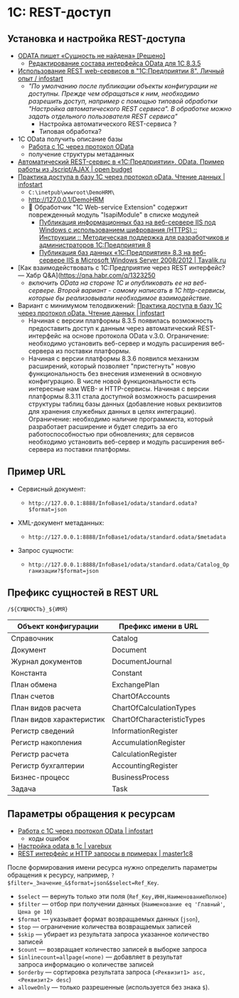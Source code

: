 # 1C: REST-доступ

## Установка и настройка REST-доступа

- [ODATA пишет «Сущность не найдена» \[Решено\]](https://forum.mista.ru/topic.php?id=739566)
	- [Редактирование состава интерфейса OData для 1С 8.3.5](https://infostart.ru/1c/tools/297325/)
- [Использование REST web-сервисов в "1C:Предприятии 8". Личный опыт / infostart](https://infostart.ru/1c/articles/565435/)
	- _"По умолчанию после публикации объекты конфигурации не доступны. Прежде чем обращаться к ним, необходимо разрешить доступ, например с помощью типовой обработки "Настройка автоматического REST сервиса". В обработке можно задать отдельного пользователя REST сервиса"_
		- Настройка автоматического REST-сервиса ?
		- Типовая обработка?
- 1С OData получить описание базы
	- [Работа с 1С через протокол OData](https://infostart.ru/1c/articles/1570140/)
	- получение структуры метаданных
- [Автоматический REST-сервис в «1С:Предприятии». OData. Пример работы из Jscript/AJAX | open budget](https://open-budget.ru/public/305854/)
- [Практика доступа в базу 1С через протокол oData. Чтение данных | infostart](https://infostart.ru/1c/articles/711302/)
	- `C:\inetpub\wwwroot\DemoHRM\`
	- http://127.0.0.1/DemoHRM
	- :rotating_light: Обработчик "1C Web-service Extension" содержит поврежденный модуль "IsapiModule" в списке модулей
		- [Публикация информационных баз на веб-сервере IIS под Windows с использованием шифрования (HTTPS) :: Инструкции :: Методическая поддержка для разработчиков и администраторов 1С:Предприятия 8](https://its.1c.ru/db/metod8dev/content/5977/hdoc)
		- [Публикация баз данных «1С:Предприятия» 8.3 на веб-сервере IIS в Microsoft Windows Server 2008/2012 | Tavalik.ru](https://tavalik.ru/nastrojka-veb-dostupa-k-bd-1spredpriyatie-na-iis/#p7)
- [Как взаимодействовать с 1С:Предприятие через REST интерфейс? — Хабр Q&A](https://qna.habr.com/q/1323250
	- _включить OData на стороне 1С и опубликовать ее на веб-сервере. Второй вариант - самому написать в 1С http-сервисы, которые бы реализовывали необходимое взаимодействие._
- Вариант с минимумом телодвижений: [Практика доступа в базу 1С через протокол oData. Чтение данных | infostart](https://infostart.ru/1c/articles/711302/)
	- Начиная с версии платформы 8.3.5 появилась возможность предоставить доступ к данным через автоматический REST-интерфейс на основе протокола OData v.3.0. Ограничение: необходимо установить веб-сервер и модуль расширения веб-сервера из поставки платформы.
	- Начиная с версии платформы 8.3.6 появился механизм расширений, который позволяет "пристегнуть" новую функциональность без внесения изменений в основную конфигурацию. В числе новой функциональности есть интересные нам WEB- и HTTP-сервисы. Начиная с версии платформы 8.3.11 стала доступной возможность расширения структуры таблиц  базы данных (добавление новых реквизитов для хранения служебных данных в целях интеграции). Ограничение: необходимо наличие программиста, который разработает расширение и будет следить за его работоспособностью при обновлениях; для сервисов необходимо установить веб-сервер и модуль расширения веб-сервера из поставки платформы.

## Пример URL

- Сервисный документ:
	- `http://127.0.0.1:8888/InfoBase1/odata/standard.odata?$format=json`

- XML-документ метаданных:
	- `http://127.0.0.1:8888/InfoBase1/odata/standard.odata/$metadata`

- Запрос сущности:
	- `http://127.0.0.1:8888/InfoBase1/odata/standard.odata/Catalog_Организации?$format=json`

## Префикс сущностей в REST URL

`/${СУЩНОСТЬ}_${ИМЯ}`

|**Объект конфигурации**|**Префикс имени в** **URL**|
|---|---|
|Справочник|Catalog|
|Документ|Document|
|Журнал документов|DocumentJournal|
|Константа|Constant|
|План обмена|ExchangePlan|
|План счетов|ChartOfAccounts|
|План видов расчета|ChartOfCalculationTypes|
|План видов характеристик|ChartOfCharacteristicTypes|
|Регистр сведений|InformationRegister|
|Регистр накопления|AccumulationRegister|
|Регистр расчета|CalculationRegister|
|Регистр бухгалтерии|AccountingRegister|
|Бизнес-процесс|BusinessProcess|
|Задача|Task|


## Параметры обращения к ресурсам

- [Работа с 1С через протокол OData | infostart](https://infostart.ru/1c/articles/1570140/)
	- коды ошибок
- [Настройка odata в 1с | varebux](https://varebux.ru/nastroyka-odata-v-1s/)
- [REST интерфейс и HTTP запросы в примерах | master1c8](https://master1c8.ru/platforma-1s-predpriyatie-8/rukovodstvo-razrabottchika/glava-17-mehanizm-internet-servisov/4036/)

После формирования имени ресурса нужно определить параметры обращения к ресурсу, например, `?$filter=_Значение_&$format=json&$select=Ref_Key`.

- `$select` — вернуть только эти поля (`Ref_Key,ИНН,НаименованиеПолное`)
- `$filter` — отбор при получении данных (`Наименование eq 'Главный'`, `Цена ge 10`)
- `$format` — указывает формат возвращаемых данных (`json`),
- `$top` — ограничение количества возвращаемых записей
- `$skip` — убирает из результата запроса указанное количество записей
- `$count` — возвращает количество записей в выборке запроса
- `$inlinecount=allpage(=none)` — добавляет в результат запроса информацию о количестве записей
- `$orderby` — сортировка результата запроса (`<Реквизит1> asc, <Реквизит2> desc`)
- `alloweOnly` — только разрешенные (используется без знака `$`).